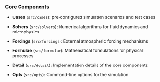 
### Core Components


- **Cases** (`src/cases`): pre-configured simulation scenarios and test cases

- **Solvers** (`src/solvers`): Numerical algorithms for fluid dynamics and microphysics
- **Forcings** (`src/forcings`): External atmospheric forcing mechanisms
- **Formulae** (`src/formulae`): Mathematical formulations for physical processes
- **Detail** (`src/detail`): Implementation details of the core components
- **Opts** (`src/opts`): Command-line options for the simulation

